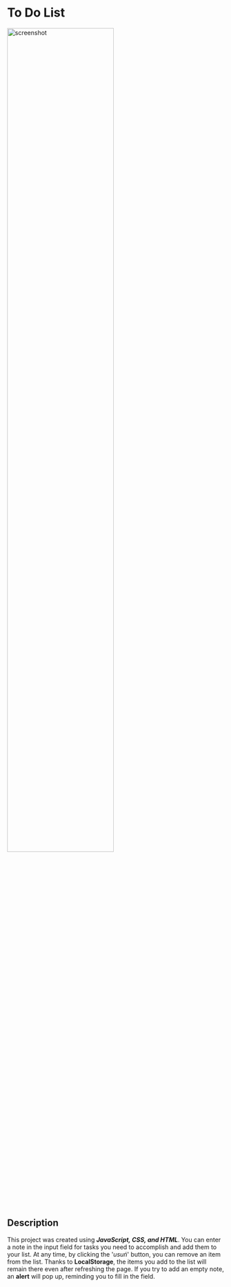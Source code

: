 ﻿# To Do List

<img src="https://github.com/Wikaobl/ToDo-list_LS/assets/107032701/847daf0b-2cdd-4b92-ad72-c0d28979a73c" alt="screenshot" width="70%">

## Description
This project was created using **_JavaScript, CSS, and HTML_**. You can enter a note in the input field for tasks you need to accomplish and add them to your list. At any time, by clicking the '_usuń_' button, you can remove an item from the list. Thanks to **LocalStorage**, the items you add to the list will remain there even after refreshing the page. If you try to add an empty note, an **alert** will pop up, reminding you to fill in the field.
